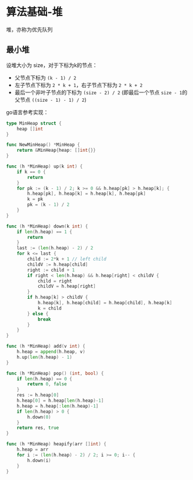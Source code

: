 # 算法基础-堆


堆，亦称为优先队列

<!--more-->

## 最小堆

设堆大小为 size，对于下标为k的节点：
- 父节点下标为 `(k - 1) / 2`
- 左子节点下标为 `2 * k + 1`，右子节点下标为 `2 * k + 2`
- 最后一个非叶子节点的下标为 `(size - 2) / 2` (即最后一个节点 `size - 1`的父节点 `((size - 1) - 1) / 2`)

go语言参考实现：
```go
type MinHeap struct {
	heap []int
}

func NewMinHeap() *MinHeap {
	return &MinHeap{heap: []int{}}
}

func (h *MinHeap) up(k int) {
	if k == 0 {
		return
	}
	for pk := (k - 1) / 2; k >= 0 && h.heap[pk] > h.heap[k]; {
		h.heap[pk], h.heap[k] = h.heap[k], h.heap[pk]
		k = pk
		pk = (k - 1) / 2
	}
}

func (h *MinHeap) down(k int) {
	if len(h.heap) == 1 {
		return
	}
	last := (len(h.heap) - 2) / 2
	for k <= last {
		child := 2*k + 1 // left child
		childV := h.heap[child]
		right := child + 1
		if right < len(h.heap) && h.heap[right] < childV {
			child = right
			childV = h.heap[right]
		}
		if h.heap[k] > childV {
			h.heap[k], h.heap[child] = h.heap[child], h.heap[k]
			k = child
		} else {
			break
		}
	}
}

func (h *MinHeap) add(v int) {
	h.heap = append(h.heap, v)
	h.up(len(h.heap) - 1)
}

func (h *MinHeap) pop() (int, bool) {
	if len(h.heap) == 0 {
		return 0, false
	}
	res := h.heap[0]
	h.heap[0] = h.heap[len(h.heap)-1]
	h.heap = h.heap[:len(h.heap)-1]
	if len(h.heap) > 0 {
		h.down(0)
	}
	return res, true
}

func (h *MinHeap) heapify(arr []int) {
	h.heap = arr
	for i := (len(h.heap) - 2) / 2; i >= 0; i-- {
		h.down(i)
	}
}

```
